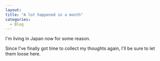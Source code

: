 ```yaml
--- 
layout:
title: "A lot happened in a month"
categories:
  - Blog
---
```


I'm living in Japan now for some reason.

Since I've finally got time to collect my thoughts again, I'll be sure to let them loose here.
